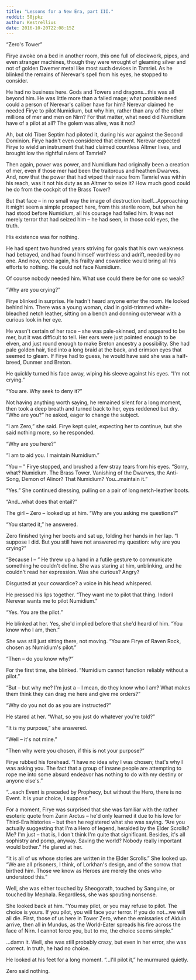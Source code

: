 ```yaml
---
title: "Lessons for a New Era, part III."
reddit: 58jpkz
author: Kestrellius
date: 2016-10-20T22:08:15Z
---
```


“Zero's Tower”

Firye awoke on a bed in another room, this one full of clockwork, pipes, and even stranger machines, though they were wrought of gleaming silver and not of golden Dwemer metal like most such devices in Tamriel. As he blinked the remains of Nerevar's spell from his eyes, he stopped to consider.

He had no business here. Gods and Towers and dragons...this was all beyond him. He was little more than a failed mage; what possible need could a person of Nerevar's caliber have for him? Nerevar claimed he needed Firye to pilot Numidium, but why him, rather than any of the other millions of mer and men on Nirn? For that matter, what need did Numidium have of a pilot at all? The golem was alive, was it not?

Ah, but old Tiber Septim had piloted it, during his war against the Second Dominion. Firye hadn't even considered that element. Nerevar expected Firye to wield an instrument that had claimed countless Altmer lives, and brought low the rightful rulers of Tamriel?

Then again, power was power, and Numidium had originally been a creation of mer, even if those mer had been the traitorous and heathen Dwarves. And, now that the power that had wiped their race from Tamriel was within his reach, was it not his duty as an Altmer to seize it? How much good could he do from the cockpit of the Brass Tower?

But that face – in no small way the image of destruction itself...Approaching it might seem a simple prospect here, from this sterile room, but when he had stood before Numidium, all his courage had failed him. It was not merely terror that had seized him – he had seen, in those cold eyes, the truth.

His existence was for nothing.

He had spent two hundred years striving for goals that his own weakness had betrayed, and had found himself worthless and adrift, needed by no one. And now, once again, his frailty and cowardice would bring all his efforts to nothing. He could not face Numidium.

Of course nobody needed him. What use could there be for one so weak?

“Why are you crying?”

Firye blinked in surprise. He hadn't heard anyone enter the room. He looked behind him. There was a young woman, clad in gold-trimmed white-bleached netch leather, sitting on a bench and donning outerwear with a curious look in her eye.

He wasn't certain of her race – she was pale-skinned, and appeared to be mer, but it was difficult to tell. Her ears were just pointed enough to be elven, and just round enough to make Breton ancestry a possibility. She had pale golden hair, tied into a long braid at the back, and crimson eyes that seemed to gleam. If Firye had to guess, he would have said she was a half-breed, Dunmer and Breton.

He quickly turned his face away, wiping his sleeve against his eyes. “I'm not crying.”

“You are. Why seek to deny it?”

Not having anything worth saying, he remained silent for a long moment, then took a deep breath and turned back to her, eyes reddened but dry. “Who are you?” he asked, eager to change the subject.

“I am Zero,” she said. Firye kept quiet, expecting her to continue, but she said nothing more, so he responded.

“Why are you here?”

“I am to aid you. I maintain Numidium.”

“You – ” Firye stopped, and brushed a few stray tears from his eyes. “Sorry, what? Numidium. The Brass Tower. Vanishing of the Dwarves, the Anti-Song, Demon of Alinor? That Numidium? You...maintain it.”

“Yes.” She continued dressing, pulling on a pair of long netch-leather boots.

“And...what does that entail?”

The girl – Zero – looked up at him. “Why are you asking me questions?”

“You started it,” he answered.

Zero finished tying her boots and sat up, folding her hands in her lap. “I suppose I did. But you still have not answered my question: why are you crying?”

“Because I – ” He threw up a hand in a futile gesture to communicate something he couldn't define. She was staring at him, unblinking, and he couldn't read her expression. Was she curious? Angry?

Disgusted at your cowardice? a voice in his head whispered.

He pressed his lips together. “They want me to pilot that thing. Indoril Nerevar wants me to pilot Numidium.”

“Yes. You are the pilot.”

He blinked at her. Yes, she'd implied before that she'd heard of him. “You know who I am, then.”

She was still just sitting there, not moving. “You are Firye of Raven Rock, chosen as Numidium's pilot.”

“Then – do you know why?”

For the first time, she blinked. “Numidium cannot function reliably without a pilot.”

“But – but why me? I'm just a – I mean, do they know who I am? What makes them think they can drag me here and give me orders?”

“Why do you not do as you are instructed?”

He stared at her. “What, so you just do whatever you're told?”

“It is my purpose,” she answered.

“Well – it's not mine.”

“Then why were you chosen, if this is not your purpose?”

Firye rubbed his forehead. “I have no idea why I was chosen; that's why I was asking you. The fact that a group of insane people are attempting to rope me into some absurd endeavor has nothing to do with my destiny or anyone else's.”

“...each Event is preceded by Prophecy, but without the Hero, there is no Event. It is your choice, I suppose.”

For a moment, Firye was surprised that she was familiar with the rather esoteric quote from Zurin Arctus – he'd only learned it due to his love for Third-Era histories – but then he registered what she was saying. “Are you actually suggesting that I'm a Hero of legend, heralded by the Elder Scrolls? Me? I'm just – that is, I don't think I'm quite that significant. Besides, it's all sophistry and pomp, anyway. Saving the world? Nobody really important would bother.” He glared at her.

“It is all of us whose stories are written in the Elder Scrolls.” She looked up. “We are all prisoners, I think, of Lorkhan's design, and of the sorrow that birthed him. Those we know as Heroes are merely the ones who understood this.”

Well, she was either touched by Sheogorath, touched by Sanguine, or touched by Mephala. Regardless, she was spouting nonsense.

She looked back at him. “You may pilot, or you may refuse to pilot. The choice is yours. If you pilot, you will face your terror. If you do not...we will all die. First, those of us here in Tower Zero, when the emissaries of Alduin arrive, then all in Mundus, as the World-Eater spreads his fire across the face of Nirn. I cannot force you, but to me, the choice seems simple.”

…damn it. Well, she was still probably crazy, but even in her error, she was correct. In truth, he had no choice.

He looked at his feet for a long moment. “...I'll pilot it,” he murmured quietly.

Zero said nothing.
